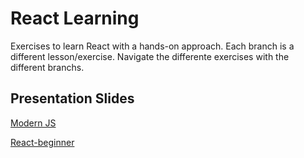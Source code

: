 # React Learning

Exercises to learn React with a hands-on approach.
Each branch is a different lesson/exercise.
Navigate the differente exercises with the different branchs.

## Presentation Slides

[Modern JS](https://slides.com/rubenmateus/modern-js/fullscreen)

[React-beginner](https://slides.com/rubenmateus/react-beginner/fullscreen)
